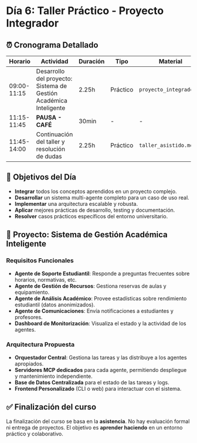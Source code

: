 # Día 6: Taller Práctico - Proyecto Integrador

## ⏰ Cronograma Detallado

| Horario | Actividad | Duración | Tipo | Material |
|---|---|---|---|---|
| 09:00-11:15 | Desarrollo del proyecto: Sistema de Gestión Académica Inteligente | 2.25h | Práctico | `proyecto_integrado.md` |
| 11:15-11:45 | **PAUSA - CAFÉ** | 30min | - | - |
| 11:45-14:00 | Continuación del taller y resolución de dudas | 2.25h | Práctico | `taller_asistido.md` |

## 🎯 Objetivos del Día

-   **Integrar** todos los conceptos aprendidos en un proyecto complejo.
-   **Desarrollar** un sistema multi-agente completo para un caso de uso real.
-   **Implementar** una arquitectura escalable y robusta.
-   **Aplicar** mejores prácticas de desarrollo, testing y documentación.
-   **Resolver** casos prácticos específicos del entorno universitario.

## 🚀 Proyecto: Sistema de Gestión Académica Inteligente

### Requisitos Funcionales

-   **Agente de Soporte Estudiantil**: Responde a preguntas frecuentes sobre horarios, normativas, etc.
-   **Agente de Gestión de Recursos**: Gestiona reservas de aulas y equipamiento.
-   **Agente de Análisis Académico**: Provee estadísticas sobre rendimiento estudiantil (datos anonimizados).
-   **Agente de Comunicaciones**: Envía notificaciones a estudiantes y profesores.
-   **Dashboard de Monitorización**: Visualiza el estado y la actividad de los agentes.

### Arquitectura Propuesta

-   **Orquestador Central**: Gestiona las tareas y las distribuye a los agentes apropiados.
-   **Servidores MCP dedicados** para cada agente, permitiendo despliegue y mantenimiento independiente.
-   **Base de Datos Centralizada** para el estado de las tareas y logs.
-   **Frontend Personalizado** (CLI o web) para interactuar con el sistema.

## ✅ Finalización del curso

La finalización del curso se basa en la **asistencia**. No hay evaluación formal ni entrega de proyectos. El objetivo es **aprender haciendo** en un entorno práctico y colaborativo.
